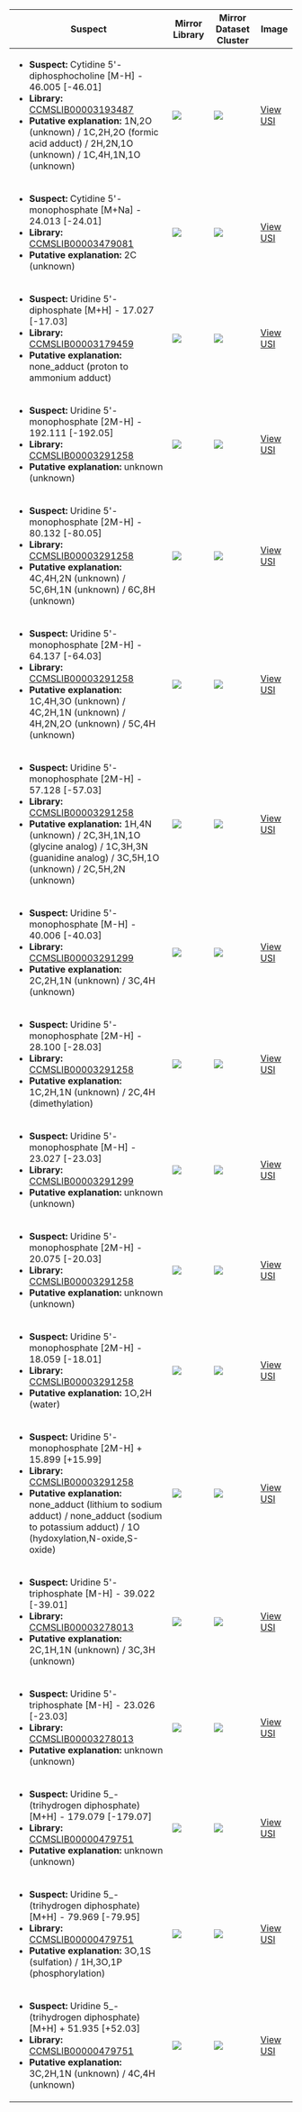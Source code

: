 Suspect | Mirror Library | Mirror Dataset Cluster | Image
--- | --- | --- | ---
<ul><li><b>Suspect:</b> Cytidine 5'-diphosphocholine [M-H] -  46.005 [-46.01]</li><li><b>Library:</b> [CCMSLIB00003193487](https://gnps.ucsd.edu/ProteoSAFe/gnpslibraryspectrum.jsp?SpectrumID=CCMSLIB00003193487)</li><li><b>Putative explanation:</b> 1N,2O (unknown) / 1C,2H,2O (formic acid adduct) / 2H,2N,1O (unknown) / 1C,4H,1N,1O (unknown)</li></ul> | ![](https://metabolomics-usi.ucsd.edu/svg/mirror?usi1=mzspec:MSV000081464:H_fungal_mycelia_1_month.mzML:scan:333&usi2=mzspec:GNPSLIBRARY:CCMSLIB00003193487&mz_min=50&mz_max=500) | ![](https://metabolomics-usi.ucsd.edu/svg/mirror?usi1=mzspec:MSV000081464:H_fungal_mycelia_1_month.mzML:scan:333&usi2=mzspec:MSV000084314:MSV000081464.mgf:scan:19275&mz_min=50&mz_max=500) | [View USI](https://metabolomics-usi.ucsd.edu/svg/?usi=mzspec:MSV000081464:H_fungal_mycelia_1_month.mzML:scan:333&mz_min=50&mz_max=500)
<ul><li><b>Suspect:</b> Cytidine 5'-monophosphate [M+Na] -  24.013 [-24.01]</li><li><b>Library:</b> [CCMSLIB00003479081](https://gnps.ucsd.edu/ProteoSAFe/gnpslibraryspectrum.jsp?SpectrumID=CCMSLIB00003479081)</li><li><b>Putative explanation:</b> 2C (unknown)</li></ul> | ![](https://metabolomics-usi.ucsd.edu/svg/mirror?usi1=mzspec:MSV000083383:P_YBT-1.mzML:scan:177&usi2=mzspec:GNPSLIBRARY:CCMSLIB00003479081&mz_min=50&mz_max=500) | ![](https://metabolomics-usi.ucsd.edu/svg/mirror?usi1=mzspec:MSV000083383:P_YBT-1.mzML:scan:177&usi2=mzspec:MSV000084314:MSV000083383.mgf:scan:3322&mz_min=50&mz_max=500) | [View USI](https://metabolomics-usi.ucsd.edu/svg/?usi=mzspec:MSV000083383:P_YBT-1.mzML:scan:177&mz_min=50&mz_max=500)
<ul><li><b>Suspect:</b> Uridine 5'-diphosphate [M+H] -  17.027 [-17.03]</li><li><b>Library:</b> [CCMSLIB00003179459](https://gnps.ucsd.edu/ProteoSAFe/gnpslibraryspectrum.jsp?SpectrumID=CCMSLIB00003179459)</li><li><b>Putative explanation:</b> none_adduct (proton to ammonium adduct)</li></ul> | ![](https://metabolomics-usi.ucsd.edu/svg/mirror?usi1=mzspec:MSV000082794:20101205_05_04G_2_pos_39.mzXML:scan:1149&usi2=mzspec:GNPSLIBRARY:CCMSLIB00003179459&mz_min=50&mz_max=500) | ![](https://metabolomics-usi.ucsd.edu/svg/mirror?usi1=mzspec:MSV000082794:20101205_05_04G_2_pos_39.mzXML:scan:1149&usi2=mzspec:MSV000084314:MSV000082794.mgf:scan:10217&mz_min=50&mz_max=500) | [View USI](https://metabolomics-usi.ucsd.edu/svg/?usi=mzspec:MSV000082794:20101205_05_04G_2_pos_39.mzXML:scan:1149&mz_min=50&mz_max=500)
<ul><li><b>Suspect:</b> Uridine 5'-monophosphate [2M-H] - 192.111 [-192.05]</li><li><b>Library:</b> [CCMSLIB00003291258](https://gnps.ucsd.edu/ProteoSAFe/gnpslibraryspectrum.jsp?SpectrumID=CCMSLIB00003291258)</li><li><b>Putative explanation:</b> unknown (unknown)</li></ul> | ![](https://metabolomics-usi.ucsd.edu/svg/mirror?usi1=mzspec:MSV000081464:NS2_1_Skin_2_Y_G1.mzML:scan:2447&usi2=mzspec:GNPSLIBRARY:CCMSLIB00003291258&mz_min=50&mz_max=500) | ![](https://metabolomics-usi.ucsd.edu/svg/mirror?usi1=mzspec:MSV000081464:NS2_1_Skin_2_Y_G1.mzML:scan:2447&usi2=mzspec:MSV000084314:MSV000081464.mgf:scan:22140&mz_min=50&mz_max=500) | [View USI](https://metabolomics-usi.ucsd.edu/svg/?usi=mzspec:MSV000081464:NS2_1_Skin_2_Y_G1.mzML:scan:2447&mz_min=50&mz_max=500)
<ul><li><b>Suspect:</b> Uridine 5'-monophosphate [2M-H] -  80.132 [-80.05]</li><li><b>Library:</b> [CCMSLIB00003291258](https://gnps.ucsd.edu/ProteoSAFe/gnpslibraryspectrum.jsp?SpectrumID=CCMSLIB00003291258)</li><li><b>Putative explanation:</b> 4C,4H,2N (unknown) / 5C,6H,1N (unknown) / 6C,8H (unknown)</li></ul> | ![](https://metabolomics-usi.ucsd.edu/svg/mirror?usi1=mzspec:MSV000081464:NS2_1_Locular_Tissue_2_Y_G4.mzML:scan:2393&usi2=mzspec:GNPSLIBRARY:CCMSLIB00003291258&mz_min=50&mz_max=500) | ![](https://metabolomics-usi.ucsd.edu/svg/mirror?usi1=mzspec:MSV000081464:NS2_1_Locular_Tissue_2_Y_G4.mzML:scan:2393&usi2=mzspec:MSV000084314:MSV000081464.mgf:scan:22140&mz_min=50&mz_max=500) | [View USI](https://metabolomics-usi.ucsd.edu/svg/?usi=mzspec:MSV000081464:NS2_1_Locular_Tissue_2_Y_G4.mzML:scan:2393&mz_min=50&mz_max=500)
<ul><li><b>Suspect:</b> Uridine 5'-monophosphate [2M-H] -  64.137 [-64.03]</li><li><b>Library:</b> [CCMSLIB00003291258](https://gnps.ucsd.edu/ProteoSAFe/gnpslibraryspectrum.jsp?SpectrumID=CCMSLIB00003291258)</li><li><b>Putative explanation:</b> 1C,4H,3O (unknown) / 4C,2H,1N (unknown) / 4H,2N,2O (unknown) / 5C,4H (unknown)</li></ul> | ![](https://metabolomics-usi.ucsd.edu/svg/mirror?usi1=mzspec:MSV000081464:NS2_1_Skin_2_Y_G1.mzML:scan:2482&usi2=mzspec:GNPSLIBRARY:CCMSLIB00003291258&mz_min=50&mz_max=500) | ![](https://metabolomics-usi.ucsd.edu/svg/mirror?usi1=mzspec:MSV000081464:NS2_1_Skin_2_Y_G1.mzML:scan:2482&usi2=mzspec:MSV000084314:MSV000081464.mgf:scan:22140&mz_min=50&mz_max=500) | [View USI](https://metabolomics-usi.ucsd.edu/svg/?usi=mzspec:MSV000081464:NS2_1_Skin_2_Y_G1.mzML:scan:2482&mz_min=50&mz_max=500)
<ul><li><b>Suspect:</b> Uridine 5'-monophosphate [2M-H] -  57.128 [-57.03]</li><li><b>Library:</b> [CCMSLIB00003291258](https://gnps.ucsd.edu/ProteoSAFe/gnpslibraryspectrum.jsp?SpectrumID=CCMSLIB00003291258)</li><li><b>Putative explanation:</b> 1H,4N (unknown) / 2C,3H,1N,1O (glycine analog) / 1C,3H,3N (guanidine analog) / 3C,5H,1O (unknown) / 2C,5H,2N (unknown)</li></ul> | ![](https://metabolomics-usi.ucsd.edu/svg/mirror?usi1=mzspec:MSV000081464:H2_3_Locular_Tissue_2_Y_F9.mzML:scan:2342&usi2=mzspec:GNPSLIBRARY:CCMSLIB00003291258&mz_min=50&mz_max=500) | ![](https://metabolomics-usi.ucsd.edu/svg/mirror?usi1=mzspec:MSV000081464:H2_3_Locular_Tissue_2_Y_F9.mzML:scan:2342&usi2=mzspec:MSV000084314:MSV000081464.mgf:scan:22140&mz_min=50&mz_max=500) | [View USI](https://metabolomics-usi.ucsd.edu/svg/?usi=mzspec:MSV000081464:H2_3_Locular_Tissue_2_Y_F9.mzML:scan:2342&mz_min=50&mz_max=500)
<ul><li><b>Suspect:</b> Uridine 5'-monophosphate [M-H] -  40.006 [-40.03]</li><li><b>Library:</b> [CCMSLIB00003291299](https://gnps.ucsd.edu/ProteoSAFe/gnpslibraryspectrum.jsp?SpectrumID=CCMSLIB00003291299)</li><li><b>Putative explanation:</b> 2C,2H,1N (unknown) / 3C,4H (unknown)</li></ul> | ![](https://metabolomics-usi.ucsd.edu/svg/mirror?usi1=mzspec:MSV000082794:20101205_30_neg_33.mzXML:scan:739&usi2=mzspec:GNPSLIBRARY:CCMSLIB00003291299&mz_min=50&mz_max=500) | ![](https://metabolomics-usi.ucsd.edu/svg/mirror?usi1=mzspec:MSV000082794:20101205_30_neg_33.mzXML:scan:739&usi2=mzspec:MSV000084314:MSV000082794.mgf:scan:8845&mz_min=50&mz_max=500) | [View USI](https://metabolomics-usi.ucsd.edu/svg/?usi=mzspec:MSV000082794:20101205_30_neg_33.mzXML:scan:739&mz_min=50&mz_max=500)
<ul><li><b>Suspect:</b> Uridine 5'-monophosphate [2M-H] -  28.100 [-28.03]</li><li><b>Library:</b> [CCMSLIB00003291258](https://gnps.ucsd.edu/ProteoSAFe/gnpslibraryspectrum.jsp?SpectrumID=CCMSLIB00003291258)</li><li><b>Putative explanation:</b> 1C,2H,1N (unknown) / 2C,4H (dimethylation)</li></ul> | ![](https://metabolomics-usi.ucsd.edu/svg/mirror?usi1=mzspec:MSV000081464:H2_4_Skin_2_Y_E11.mzML:scan:2336&usi2=mzspec:GNPSLIBRARY:CCMSLIB00003291258&mz_min=50&mz_max=500) | ![](https://metabolomics-usi.ucsd.edu/svg/mirror?usi1=mzspec:MSV000081464:H2_4_Skin_2_Y_E11.mzML:scan:2336&usi2=mzspec:MSV000084314:MSV000081464.mgf:scan:22140&mz_min=50&mz_max=500) | [View USI](https://metabolomics-usi.ucsd.edu/svg/?usi=mzspec:MSV000081464:H2_4_Skin_2_Y_E11.mzML:scan:2336&mz_min=50&mz_max=500)
<ul><li><b>Suspect:</b> Uridine 5'-monophosphate [M-H] -  23.027 [-23.03]</li><li><b>Library:</b> [CCMSLIB00003291299](https://gnps.ucsd.edu/ProteoSAFe/gnpslibraryspectrum.jsp?SpectrumID=CCMSLIB00003291299)</li><li><b>Putative explanation:</b> unknown (unknown)</li></ul> | ![](https://metabolomics-usi.ucsd.edu/svg/mirror?usi1=mzspec:MSV000082794:20101205_24_neg_27.mzXML:scan:541&usi2=mzspec:GNPSLIBRARY:CCMSLIB00003291299&mz_min=50&mz_max=500) | ![](https://metabolomics-usi.ucsd.edu/svg/mirror?usi1=mzspec:MSV000082794:20101205_24_neg_27.mzXML:scan:541&usi2=mzspec:MSV000084314:MSV000082794.mgf:scan:8845&mz_min=50&mz_max=500) | [View USI](https://metabolomics-usi.ucsd.edu/svg/?usi=mzspec:MSV000082794:20101205_24_neg_27.mzXML:scan:541&mz_min=50&mz_max=500)
<ul><li><b>Suspect:</b> Uridine 5'-monophosphate [2M-H] -  20.075 [-20.03]</li><li><b>Library:</b> [CCMSLIB00003291258](https://gnps.ucsd.edu/ProteoSAFe/gnpslibraryspectrum.jsp?SpectrumID=CCMSLIB00003291258)</li><li><b>Putative explanation:</b> unknown (unknown)</li></ul> | ![](https://metabolomics-usi.ucsd.edu/svg/mirror?usi1=mzspec:MSV000081464:H4_4_Seed_2_Y_E10.mzML:scan:2558&usi2=mzspec:GNPSLIBRARY:CCMSLIB00003291258&mz_min=50&mz_max=500) | ![](https://metabolomics-usi.ucsd.edu/svg/mirror?usi1=mzspec:MSV000081464:H4_4_Seed_2_Y_E10.mzML:scan:2558&usi2=mzspec:MSV000084314:MSV000081464.mgf:scan:22140&mz_min=50&mz_max=500) | [View USI](https://metabolomics-usi.ucsd.edu/svg/?usi=mzspec:MSV000081464:H4_4_Seed_2_Y_E10.mzML:scan:2558&mz_min=50&mz_max=500)
<ul><li><b>Suspect:</b> Uridine 5'-monophosphate [2M-H] -  18.059 [-18.01]</li><li><b>Library:</b> [CCMSLIB00003291258](https://gnps.ucsd.edu/ProteoSAFe/gnpslibraryspectrum.jsp?SpectrumID=CCMSLIB00003291258)</li><li><b>Putative explanation:</b> 1O,2H (water)</li></ul> | ![](https://metabolomics-usi.ucsd.edu/svg/mirror?usi1=mzspec:MSV000081464:H4_4_Skin_2_Y_E4.mzML:scan:2366&usi2=mzspec:GNPSLIBRARY:CCMSLIB00003291258&mz_min=50&mz_max=500) | ![](https://metabolomics-usi.ucsd.edu/svg/mirror?usi1=mzspec:MSV000081464:H4_4_Skin_2_Y_E4.mzML:scan:2366&usi2=mzspec:MSV000084314:MSV000081464.mgf:scan:22140&mz_min=50&mz_max=500) | [View USI](https://metabolomics-usi.ucsd.edu/svg/?usi=mzspec:MSV000081464:H4_4_Skin_2_Y_E4.mzML:scan:2366&mz_min=50&mz_max=500)
<ul><li><b>Suspect:</b> Uridine 5'-monophosphate [2M-H] +  15.899 [+15.99]</li><li><b>Library:</b> [CCMSLIB00003291258](https://gnps.ucsd.edu/ProteoSAFe/gnpslibraryspectrum.jsp?SpectrumID=CCMSLIB00003291258)</li><li><b>Putative explanation:</b> none_adduct (lithium to sodium adduct) / none_adduct (sodium to potassium adduct) / 1O (hydoxylation,N-oxide,S-oxide)</li></ul> | ![](https://metabolomics-usi.ucsd.edu/svg/mirror?usi1=mzspec:MSV000081464:NS2_1_Locular_Tissue_2_Y_G4.mzML:scan:2363&usi2=mzspec:GNPSLIBRARY:CCMSLIB00003291258&mz_min=50&mz_max=500) | ![](https://metabolomics-usi.ucsd.edu/svg/mirror?usi1=mzspec:MSV000081464:NS2_1_Locular_Tissue_2_Y_G4.mzML:scan:2363&usi2=mzspec:MSV000084314:MSV000081464.mgf:scan:22140&mz_min=50&mz_max=500) | [View USI](https://metabolomics-usi.ucsd.edu/svg/?usi=mzspec:MSV000081464:NS2_1_Locular_Tissue_2_Y_G4.mzML:scan:2363&mz_min=50&mz_max=500)
<ul><li><b>Suspect:</b> Uridine 5'-triphosphate [M-H] -  39.022 [-39.01]</li><li><b>Library:</b> [CCMSLIB00003278013](https://gnps.ucsd.edu/ProteoSAFe/gnpslibraryspectrum.jsp?SpectrumID=CCMSLIB00003278013)</li><li><b>Putative explanation:</b> 2C,1H,1N (unknown) / 3C,3H (unknown)</li></ul> | ![](https://metabolomics-usi.ucsd.edu/svg/mirror?usi1=mzspec:MSV000082682:QE2_SBS_29_30[F140f-DD]n.mzXML:scan:603&usi2=mzspec:GNPSLIBRARY:CCMSLIB00003278013&mz_min=50&mz_max=500) | ![](https://metabolomics-usi.ucsd.edu/svg/mirror?usi1=mzspec:MSV000082682:QE2_SBS_29_30[F140f-DD]n.mzXML:scan:603&usi2=mzspec:MSV000084314:MSV000082682.mgf:scan:990&mz_min=50&mz_max=500) | [View USI](https://metabolomics-usi.ucsd.edu/svg/?usi=mzspec:MSV000082682:QE2_SBS_29_30[F140f-DD]n.mzXML:scan:603&mz_min=50&mz_max=500)
<ul><li><b>Suspect:</b> Uridine 5'-triphosphate [M-H] -  23.026 [-23.03]</li><li><b>Library:</b> [CCMSLIB00003278013](https://gnps.ucsd.edu/ProteoSAFe/gnpslibraryspectrum.jsp?SpectrumID=CCMSLIB00003278013)</li><li><b>Putative explanation:</b> unknown (unknown)</li></ul> | ![](https://metabolomics-usi.ucsd.edu/svg/mirror?usi1=mzspec:MSV000082682:QE2_SBS_29_30[F140f-DD]n.mzXML:scan:522&usi2=mzspec:GNPSLIBRARY:CCMSLIB00003278013&mz_min=50&mz_max=500) | ![](https://metabolomics-usi.ucsd.edu/svg/mirror?usi1=mzspec:MSV000082682:QE2_SBS_29_30[F140f-DD]n.mzXML:scan:522&usi2=mzspec:MSV000084314:MSV000082682.mgf:scan:990&mz_min=50&mz_max=500) | [View USI](https://metabolomics-usi.ucsd.edu/svg/?usi=mzspec:MSV000082682:QE2_SBS_29_30[F140f-DD]n.mzXML:scan:522&mz_min=50&mz_max=500)
<ul><li><b>Suspect:</b> Uridine 5_-(trihydrogen diphosphate) [M+H] - 179.079 [-179.07]</li><li><b>Library:</b> [CCMSLIB00000479751](https://gnps.ucsd.edu/ProteoSAFe/gnpslibraryspectrum.jsp?SpectrumID=CCMSLIB00000479751)</li><li><b>Putative explanation:</b> unknown (unknown)</li></ul> | ![](https://metabolomics-usi.ucsd.edu/svg/mirror?usi1=mzspec:MSV000080142:Plate1_A2.mzXML:scan:234&usi2=mzspec:GNPSLIBRARY:CCMSLIB00000479751&mz_min=50&mz_max=500) | ![](https://metabolomics-usi.ucsd.edu/svg/mirror?usi1=mzspec:MSV000080142:Plate1_A2.mzXML:scan:234&usi2=mzspec:MSV000084314:MSV000080142.mgf:scan:87669&mz_min=50&mz_max=500) | [View USI](https://metabolomics-usi.ucsd.edu/svg/?usi=mzspec:MSV000080142:Plate1_A2.mzXML:scan:234&mz_min=50&mz_max=500)
<ul><li><b>Suspect:</b> Uridine 5_-(trihydrogen diphosphate) [M+H] -  79.969 [-79.95]</li><li><b>Library:</b> [CCMSLIB00000479751](https://gnps.ucsd.edu/ProteoSAFe/gnpslibraryspectrum.jsp?SpectrumID=CCMSLIB00000479751)</li><li><b>Putative explanation:</b> 3O,1S (sulfation) / 1H,3O,1P (phosphorylation)</li></ul> | ![](https://metabolomics-usi.ucsd.edu/svg/mirror?usi1=mzspec:MSV000080142:Plate5_B3.mzXML:scan:248&usi2=mzspec:GNPSLIBRARY:CCMSLIB00000479751&mz_min=50&mz_max=500) | ![](https://metabolomics-usi.ucsd.edu/svg/mirror?usi1=mzspec:MSV000080142:Plate5_B3.mzXML:scan:248&usi2=mzspec:MSV000084314:MSV000080142.mgf:scan:87669&mz_min=50&mz_max=500) | [View USI](https://metabolomics-usi.ucsd.edu/svg/?usi=mzspec:MSV000080142:Plate5_B3.mzXML:scan:248&mz_min=50&mz_max=500)
<ul><li><b>Suspect:</b> Uridine 5_-(trihydrogen diphosphate) [M+H] +  51.935 [+52.03]</li><li><b>Library:</b> [CCMSLIB00000479751](https://gnps.ucsd.edu/ProteoSAFe/gnpslibraryspectrum.jsp?SpectrumID=CCMSLIB00000479751)</li><li><b>Putative explanation:</b> 3C,2H,1N (unknown) / 4C,4H (unknown)</li></ul> | ![](https://metabolomics-usi.ucsd.edu/svg/mirror?usi1=mzspec:MSV000081463:Blank_Swab_2_Y_A1.mzML:scan:2167&usi2=mzspec:GNPSLIBRARY:CCMSLIB00000479751&mz_min=50&mz_max=500) | ![](https://metabolomics-usi.ucsd.edu/svg/mirror?usi1=mzspec:MSV000081463:Blank_Swab_2_Y_A1.mzML:scan:2167&usi2=mzspec:MSV000084314:MSV000081463.mgf:scan:25848&mz_min=50&mz_max=500) | [View USI](https://metabolomics-usi.ucsd.edu/svg/?usi=mzspec:MSV000081463:Blank_Swab_2_Y_A1.mzML:scan:2167&mz_min=50&mz_max=500)